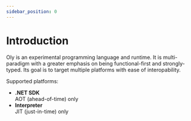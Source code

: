 ```yaml
---
sidebar_position: 0
---
```


# Introduction

Oly is an experimental programming language and runtime. It is multi-paradigm with a greater emphasis on being functional-first and strongly-typed. Its goal is to target multiple platforms with ease of interopability.

Supported platforms:

* **.NET SDK**  
    AOT (ahead-of-time) only
* **Interpreter**  
    JIT (just-in-time) only
